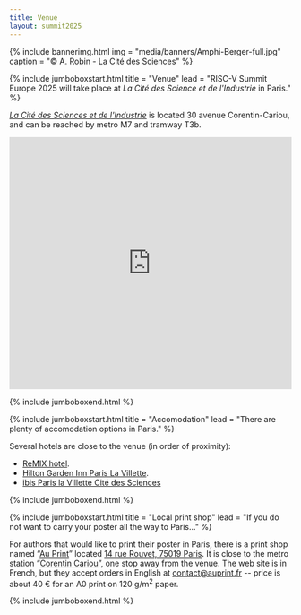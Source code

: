 ```yaml
---
title: Venue
layout: summit2025
---
```


{% include bannerimg.html 
    img = "media/banners/Amphi-Berger-full.jpg"
    caption = "&copy; A. Robin - La Cité des Sciences"
%}

{% include jumboboxstart.html 
    title = "Venue"
    lead = "RISC-V Summit Europe 2025 will take place at <em>La Cité des Science et de l'Industrie</em> in Paris."
%}

<a href="https://www.cite-sciences.fr/en"><em>La Cité des Sciences et de l'Industrie</em></a> is located 30 avenue Corentin-Cariou, and can be reached by metro M7 and tramway T3b.

<iframe src="https://www.google.com/maps/embed?pb=!1m18!1m12!1m3!1d2722.0858062909483!2d2.3853246763952307!3d48.89559829808735!2m3!1f0!2f0!3f0!3m2!1i1024!2i768!4f13.1!3m3!1m2!1s0x47e66c32df92aa0f%3A0x52d157d86ddecf27!2sCit%C3%A9%20des%20Sciences%20et%20de%20l&#39;Industrie!5e1!3m2!1sfr!2sfr!4v1739213840560!5m2!1sfr!2sfr" width="100%" height="450" style="border:0;" allowfullscreen="" loading="lazy" referrerpolicy="no-referrer-when-downgrade"></iframe>

{% include jumboboxend.html %}

{% include jumboboxstart.html 
    title = "Accomodation"
    lead = "There are plenty of accomodation options in Paris."
%}

Several hotels are close to the venue (in order of proximity):
<ul>
<li><a href="https://www.remix-hotel.com/en/">ReMIX hotel</a>.</li>
<li><a href="https://www.hilton.com/en/hotels/orygigi-hilton-garden-inn-paris-la-villette/">Hilton Garden Inn Paris La Villette</a>.</li>
<li><a href="https://all.accor.com/ssr/app/ibis/rates/1401/index.fr.shtml">ibis Paris la Villette Cité des Sciences</a></li>
</ul>

{% include jumboboxend.html %}

{% include jumboboxstart.html 
    title = "Local print shop"
    lead = "If you do not want to carry your poster all the way to Paris..."
%}

For authors that would like to print their poster in Paris, there is a
print shop named “[Au Print](https://auprint.fr)” located [14 rue
Rouvet, 75019 Paris](https://maps.app.goo.gl/FZZuos9y2NQEyHv77). It is
close to the metro station “[Corentin
Cariou](https://www.bonjour-ratp.fr/en/stations-metro/corentin-cariou/)”,
one stop away from the venue. The web site is in French, but they
accept orders in English at
[contact@auprint.fr](mailto:contact@auprint.fr) -- price is about
40&nbsp;€ for an A0 print on 120&nbsp;g/m<sup>2</sup> paper.


{% include jumboboxend.html %}
